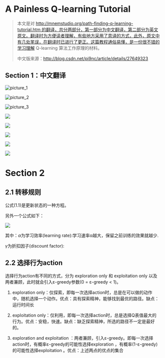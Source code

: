 # A Painless Q-learning Tutorial

>   本文是对 http://mnemstudio.org/path-finding-q-learning-tutorial.htm 的翻译，共分两部分，第一部分为中文翻译，第二部分为英文原文。翻译时为方便读者理解，有些地方采用了意译的方式，此外，原文中有几处笔误，在翻译时已进行了更正。这篇教程通俗易懂，是一份很不错的学习理解 Q-learning 算法工作原理的材料。
>
>   中文版来源：http://blog.csdn.net/pi9nc/article/details/27649323

## **Section 1：中文翻译**

![picture_1](https://github.com/BillLeeCHN/MachineLearning/blob/QLearning/Reinforcement%20Learning/Methods/QLearning/pics/1.png?raw=true)

![picture_2](https://github.com/BillLeeCHN/MachineLearning/blob/QLearning/Reinforcement%20Learning/Methods/QLearning/pics/2.png?raw=true)

![picture_3](https://github.com/BillLeeCHN/MachineLearning/blob/QLearning/Reinforcement%20Learning/Methods/QLearning/pics/3.png?raw=true)

![](https://github.com/BillLeeCHN/MachineLearning/blob/QLearning/Reinforcement%20Learning/Methods/QLearning/pics/4.png?raw=true)

![](https://github.com/BillLeeCHN/MachineLearning/blob/QLearning/Reinforcement%20Learning/Methods/QLearning/pics/5.png?raw=true)

![](https://github.com/BillLeeCHN/MachineLearning/blob/QLearning/Reinforcement%20Learning/Methods/QLearning/pics/6.png?raw=true)

![](https://github.com/BillLeeCHN/MachineLearning/blob/QLearning/Reinforcement%20Learning/Methods/QLearning/pics/7.png?raw=true)

![](https://github.com/BillLeeCHN/MachineLearning/blob/QLearning/Reinforcement%20Learning/Methods/QLearning/pics/8.png?raw=true)

# Section 2

## 2.1 转移规则

公式(1.1)是更新状态的一种方程。

另外一个公式如下：

![](https://github.com/BillLeeCHN/MachineLearning/blob/QLearning/Reinforcement%20Learning/Methods/QLearning/pics/update%20state.png?raw=true)

其中：$\alpha$为学习效率(learning rate):学习速率α越大，保留之前训练的效果就越少.

$\gamma$为折扣因子(discount factor):

## 2.2 选择行为action

选择行为action有不同的方式，分为 exploration only 和 exploitation only 以及两者兼顾，此时就会引入ε-greedy参数(0 = ε-greedy < 1)。

1.  exploration only：仅探索，即每一次选择action时，总是在可以做的动作中，随机选择一个动作。优点：具有探索精神，能够找到最优的路径。缺点：运行时间长


2.  exploitation only：仅利用，即每一次选择action时，总是选择Q表值最大的行为。优点：安稳，快速。缺点：缺乏探索精神，所选的路径不一定是最好的。

3.  exploration  and exploitation ：两者兼顾，引入ε-greedy。即每一次选择action时，有概率ε-greedy的可能性选择exploration ，有概率(1-ε-greedy)的可能性选择exploitation 。优点：上述两点的优点的集合








